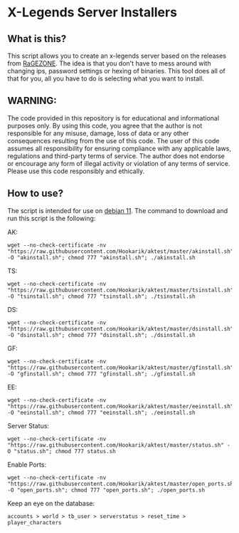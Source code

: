 # X-Legends Server Installers

## What is this?
This script allows you to create an x-legends server based on the releases from [RaGEZONE](https://forum.ragezone.com/threads/release-x-legend-server-files-ffo-ffo2-aro-djo-dso-sdo.1217568/). The idea is that you don't have to mess around with changing ips, password settings or hexing of binaries. This tool does all of that for you, all you have to do is selecting what you want to install.

## WARNING:
The code provided in this repository is for educational and informational purposes only. By using this code, you agree that the author is not responsible for any misuse, damage, loss of data or any other consequences resulting from the use of this code.
The user of this code assumes all responsibility for ensuring compliance with any applicable laws, regulations and third-party terms of service. The author does not endorse or encourage any form of illegal activity or violation of any terms of service.
Please use this code responsibly and ethically.

## How to use?
The script is intended for use on [debian 11](http://download.g0tmi1k.com/iso/Debian/). The command to download and run this script is the following:

AK:
```shell
wget --no-check-certificate -nv "https://raw.githubusercontent.com/Hookarik/aktest/master/akinstall.sh" -O "akinstall.sh"; chmod 777 "akinstall.sh"; ./akinstall.sh
```
TS:
```shell
wget --no-check-certificate -nv "https://raw.githubusercontent.com/Hookarik/aktest/master/tsinstall.sh" -O "tsinstall.sh"; chmod 777 "tsinstall.sh"; ./tsinstall.sh
```
DS:
```shell
wget --no-check-certificate -nv "https://raw.githubusercontent.com/Hookarik/aktest/master/dsinstall.sh" -O "dsinstall.sh"; chmod 777 "dsinstall.sh"; ./dsinstall.sh
```
GF:
```shell
wget --no-check-certificate -nv "https://raw.githubusercontent.com/Hookarik/aktest/master/gfinstall.sh" -O "gfinstall.sh"; chmod 777 "gfinstall.sh"; ./gfinstall.sh
```
EE:
```shell
wget --no-check-certificate -nv "https://raw.githubusercontent.com/Hookarik/aktest/master/eeinstall.sh" -O "eeinstall.sh"; chmod 777 "eeinstall.sh"; ./eeinstall.sh
```
Server Status:
```shell
wget --no-check-certificate -nv "https://raw.githubusercontent.com/Hookarik/aktest/master/status.sh" -O "status.sh"; chmod 777 status.sh
```
Enable Ports:
```shell
wget --no-check-certificate -nv "https://raw.githubusercontent.com/Hookarik/aktest/master/open_ports.sh" -O "open_ports.sh"; chmod 777 "open_ports.sh"; ./open_ports.sh
```
Keep an eye on the database:
```shell
accounts > world > tb_user > serverstatus > reset_time > player_characters
```
